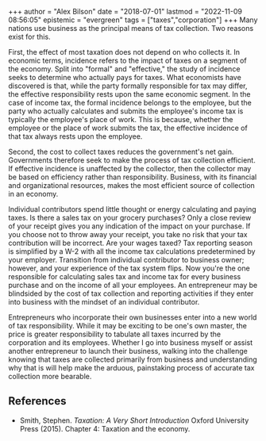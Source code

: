 +++
author = "Alex Bilson"
date = "2018-07-01"
lastmod = "2022-11-09 08:56:05"
epistemic = "evergreen"
tags = ["taxes","corporation"]
+++
Many nations use business as the principal means of tax collection. Two reasons exist for this.

First, the effect of most taxation does not depend on who collects it. In economic terms, incidence refers to the impact of taxes on a segment of the economy. Split into "formal" and "effective," the study of incidence seeks to determine who actually pays for taxes. What economists have discovered is that, while the party formally responsible for tax may differ, the effective responsibility rests upon the same economic segment. In the case of income tax, the formal incidence belongs to the employee, but the party who actually calculates and submits the employee's income tax is typically the employee's place of work. This is because, whether the employee or the place of work submits the tax, the effective incidence of that tax always rests upon the employee.

Second, the cost to collect taxes reduces the government's net gain. Governments therefore seek to make the process of tax collection efficient. If effective incidence is unaffected by the collector, then the collector may be based on efficiency rather than responsibility. Business, with its financial and organizational resources, makes the most efficient source of collection in an economy.

Individual contributors spend little thought or energy calculating and paying taxes. Is there a sales tax on your grocery purchases? Only a close review of your receipt gives you any indication of the impact on your purchase. If you choose not to throw away your receipt, you take no risk that your tax contribution will be incorrect. Are your wages taxed? Tax reporting season is simplified by a W-2 with all the income tax calculations predetermined by your employer. Transition from individual contributor to business owner; however, and your experience of the tax system flips. Now you're the one responsible for calculating sales tax and income tax for every business purchase and on the income of all your employees. An entrepreneur may be blindsided by the cost of tax collection and reporting activities if they enter into business with the mindset of an individual contributor.

Entrepreneurs who incorporate their own businesses enter into a new world of tax responsibility. While it may be exciting to be one's own master, the price is greater responsibility to tabulate all taxes incurred by the corporation and its employees. Whether I go into business myself or assist another entrepreneur to launch their business, walking into the challenge knowing that taxes are collected primarily from business and understanding why that is will help make the arduous, painstaking process of accurate tax collection more bearable.

## References

- Smith, Stephen. _Taxation: A Very Short Introduction_ Oxford University Press (2015). Chapter 4: Taxation and the economy.
